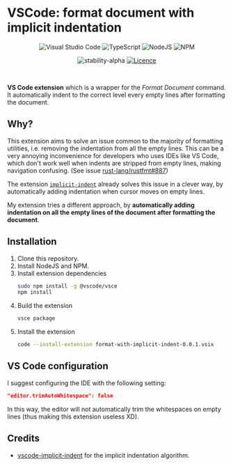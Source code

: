 # VSCode: format document with implicit indentation

<div align="center">

![Visual Studio Code](https://img.shields.io/badge/Visual%20Studio%20Code-0078d7.svg?style=for-the-badge&logo=visual-studio-code&logoColor=white)
![TypeScript](https://img.shields.io/badge/typescript-%23007ACC.svg?style=for-the-badge&logo=typescript&logoColor=white)
![NodeJS](https://img.shields.io/badge/node.js-6DA55F?style=for-the-badge&logo=node.js&logoColor=white)
![NPM](https://img.shields.io/badge/NPM-%23CB3837.svg?style=for-the-badge&logo=npm&logoColor=white)

![stability-alpha](https://img.shields.io/badge/stability-ALPHA-f4d03f.svg?style=for-the-badge)
[![Licence](https://img.shields.io/github/license/RiccardoSagramoni/vscode-format-document-with-implicit-indent?style=for-the-badge)](./LICENSE)

</div>
<br>

**VS Code extension** which is a wrapper for the *Format Document* command.
It automatically indent to the correct level every empty lines after formatting the document.


## Why?

This extension aims to solve an issue common to the majority of formatting utilities, i.e. removing the indentation from all the empty lines.
This can be a very annoying inconvenience for developers who uses IDEs like VS Code, which don't work well when indents are stripped from empty lines, making navigation confusing. (See issue [rust-lang/rustfmt#887](https://github.com/rust-lang/rustfmt/issues/887))

The extension [`implicit-indent`](https://marketplace.visualstudio.com/items?itemName=jemc.vscode-implicit-indent) already solves this issue in a clever way, by automatically adding indentation when cursor moves on empty lines.

My extension tries a different approach, by **automatically adding indentation on all the empty lines of the document after formatting the document**.


## Installation

1. Clone this repository.
2. Install NodeJS and NPM.
3. Install extension dependencies
	```sh
	sudo npm install -g @vscode/vsce
	npm install 
	```
4. Build the extension
	```sh
	vsce package
	```
5. Install the extension
	```sh
	code --install-extension format-with-implicit-indent-0.0.1.vsix
	```


## VS Code configuration

I suggest configuring the IDE with the following setting:
```json
"editor.trimAutoWhitespace": false
```
In this way, the editor will not automatically trim the whitespaces on empty lines (thus making this extension useless XD).


## Credits

- [vscode-implicit-indent](https://github.com/jemc/vscode-implicit-indent) for the implicit indentation algorithm.
